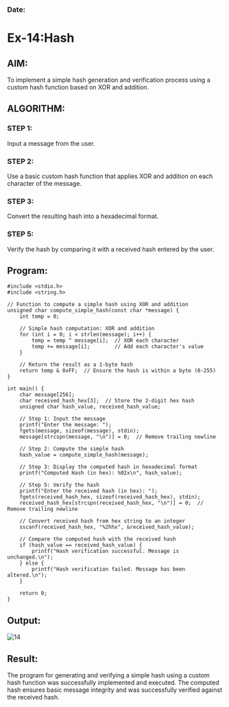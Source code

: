 ### Date:
# Ex-14:Hash
## AIM:
To implement a simple hash generation and verification process using a custom hash function based on XOR and addition.

## ALGORITHM:

### STEP 1:
Input a message from the user.

### STEP 2:
Use a basic custom hash function that applies XOR and addition on each character of the message.

### STEP 3:
Convert the resulting hash into a hexadecimal format.

### STEP 5:
Verify the hash by comparing it with a received hash entered by the user.
## Program:
```
#include <stdio.h>
#include <string.h>

// Function to compute a simple hash using XOR and addition
unsigned char compute_simple_hash(const char *message) {
    int temp = 0;

    // Simple hash computation: XOR and addition
    for (int i = 0; i < strlen(message); i++) {
        temp = temp ^ message[i];  // XOR each character
        temp += message[i];        // Add each character's value
    }

    // Return the result as a 1-byte hash
    return temp & 0xFF;  // Ensure the hash is within a byte (0-255)
}

int main() {
    char message[256];
    char received_hash_hex[3];  // Store the 2-digit hex hash
    unsigned char hash_value, received_hash_value;

    // Step 1: Input the message
    printf("Enter the message: ");
    fgets(message, sizeof(message), stdin);
    message[strcspn(message, "\n")] = 0;  // Remove trailing newline

    // Step 2: Compute the simple hash
    hash_value = compute_simple_hash(message);

    // Step 3: Display the computed hash in hexadecimal format
    printf("Computed Hash (in hex): %02x\n", hash_value);

    // Step 5: Verify the hash
    printf("Enter the received hash (in hex): ");
    fgets(received_hash_hex, sizeof(received_hash_hex), stdin);
    received_hash_hex[strcspn(received_hash_hex, "\n")] = 0;  // Remove trailing newline

    // Convert received hash from hex string to an integer
    sscanf(received_hash_hex, "%2hhx", &received_hash_value);

    // Compare the computed hash with the received hash
    if (hash_value == received_hash_value) {
        printf("Hash verification successful. Message is unchanged.\n");
    } else {
        printf("Hash verification failed. Message has been altered.\n");
    }

    return 0;
}

```
## Output:
![14](https://github.com/user-attachments/assets/61b52e40-a5b9-4d1b-ad9d-8a3e85a75356)


## Result:
The program for generating and verifying a simple hash using a custom hash function was successfully implemented and executed. The computed hash ensures basic message integrity and was successfully verified against the received hash.
